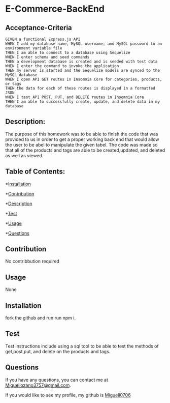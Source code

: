 # E-Commerce-BackEnd
  
## Acceptance-Criteria 

```
GIVEN a functional Express.js API
WHEN I add my database name, MySQL username, and MySQL password to an environment variable file
THEN I am able to connect to a database using Sequelize
WHEN I enter schema and seed commands
THEN a development database is created and is seeded with test data
WHEN I enter the command to invoke the application
THEN my server is started and the Sequelize models are synced to the MySQL database
WHEN I open API GET routes in Insomnia Core for categories, products, or tags
THEN the data for each of these routes is displayed in a formatted JSON
WHEN I test API POST, PUT, and DELETE routes in Insomnia Core
THEN I am able to successfully create, update, and delete data in my database
```


## Description: 
The purpose of this homework was to be able to finish the code that was provided to us in order to get a proper working back end that would allow the user to be abel to manipulate the given tabel. The code was made so that all of the products and tags are able to be created,updated, and deleted as well as viewed. 

## Table of Contents: 
*[Installation](#installation)

*[Contribution](#contribute)

*[Description](#description)

*[Test](#test)

*[Usage](#usage)

*[Questions](#questions)





## Contribution
No contribbution required

## Usage
None

## Installation
fork the github and run run npm i.

## Test 
Test instructions include using a sql tool to be able to test the methods of get,post,put, and delete on the products and tags.


## Questions
If you have any questions, you can contact me at Miguellozano3757@gmail.com.

If you would like to see my profile, my github is [Miguell0706](https://github.com/Miguell0706)
